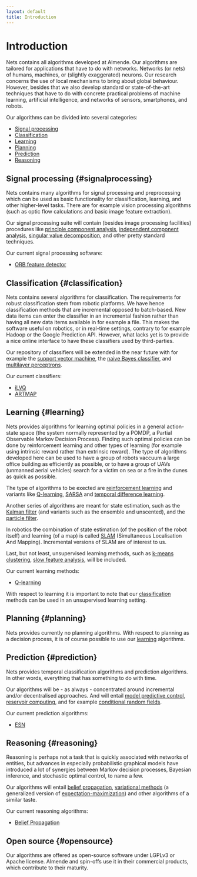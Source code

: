```yaml
---
layout: default
title: Introduction
---
```


# Introduction

Nets contains all algorithms developed at Almende. Our algorithms are tailored for 
applications that have to do with networks. Networks (or nets) of humans, machines,
or (slightly exaggerated) neurons. Our research concerns the use of local mechanisms
to bring about global behaviour. However, besides that we also develop standard or
state-of-the-art techniques that have to do with concrete practical problems of 
machine learning, artificial intelligence, and networks of sensors, smartphones, and
robots. 

Our algorithms can be divided into several categories: 
- [Signal processing](#signalprocessing)
- [Classification](#classification)
- [Learning](#learning)
- [Planning](#planning)
- [Prediction](#prediction)
- [Reasoning](#reasoning)

<!--
[<img src="img/dobots.png" 
  style="margin-top: 30px;" 
  title="Click for a larger view">](img/dobots.png)
-->

## Signal processing {#signalprocessing}

Nets contains many algorithms for signal processing and preprocessing which can be used
as basic functionality for classification, learning, and other higher-level tasks. There
are for example vision processing algorithms (such as optic flow calculations and basic
image feature extraction). 

Our signal processing suite will contain (besides image processing facilities) procedures
like [principle component analysis](http://en.wikipedia.org/wiki/Principal_components_analysis),
[independent component analysis](http://en.wikipedia.org/wiki/Independent_component_analysis),
[singular value decomposition](http://en.wikipedia.org/wiki/Singular_value_decomposition), and
other pretty standard techniques.

Our current signal processing software:

- [ORB feature detector](https://github.com/mrquincle/aim_modules/KeypointModule) 

## Classification {#classification}

Nets contains several algorithms for classification. The requirements for robust 
classification stem from robotic platforms. We have hence classification methods
that are incremental opposed to batch-based. New data items can enter the classifier
in an incremental fashion rather than having all new data items available in for
example a file. This makes the software useful on robotics, or in real-time settings,
contrary to for example Hadoop or the Google Prediction API. However, what lacks yet
is to provide a nice online interface to have these classifiers used by third-parties.

Our repository of classifiers will be extended in the near future with for example the
[support vector machine](http://en.wikipedia.org/wiki/Support_vector_machine), the
[naive Bayes classifier](http://en.wikipedia.org/wiki/Naive_Bayes_classifier), and
[multilayer perceptrons](http://en.wikipedia.org/wiki/Multilayer_perceptron).

Our current classifiers:

- [iLVQ](https://github.com/mrquincle/ilvq)
- [ARTMAP](https://github.com/mrquincle/artmap)

## Learning {#learning}

Nets provides algorithms for learning optimal policies in a general action-state 
space (the system normally represented by a POMDP, a Partial Observable Markov Decision
Process). Finding such optimal policies can be done by reinforcement learning and other
types of learning (for example using intrinsic reward rather than extrinsic reward).
The type of algorithms developed here can be used to have a group of robots vaccuum
a large office building as efficiently as possible, or to have a group of UAVs 
(unmanned aerial vehicles) search for a victim on sea or a fire in the dunes as 
quick as possible.

The type of algorithms to be exected are [reinforcement learning](http://en.wikipedia.org/wiki/Reinforcement_learning)
and variants like [Q-learning](http://en.wikipedia.org/wiki/Q_learning), [SARSA](http://en.wikipedia.org/wiki/SARSA) and [temporal difference learning](http://en.wikipedia.org/wiki/Temporal_difference_learning). 

Another series of algorithms are meant for state estimation, such as the [Kalman filter](http://en.wikipedia.org/wiki/Kalman_filter) 
(and variants such as the ensemble and unscented), and the [particle filter](http://en.wikipedia.org/wiki/Particle_filter).

In robotics the combination of state estimation (of the position of the robot itself) and
learning (of a map) is called [SLAM](http://en.wikipedia.org/wiki/Simultaneous_localization_and_mapping) 
(Simultaneous Localisation And Mapping). Incremental versions of SLAM are of interest to us.

Last, but not least, unsupervised learning methods, such as [k-means clustering](http://en.wikipedia.org/wiki/K-means_clustering),
[slow feature analysis](http://en.wikipedia.org/wiki/Principal_components_analysis), will be
included.

Our current learning methods:

- [Q-learning](https://github.com/mrquincle/actionperception)

With respect to learning it is important to note that our [classification](#classification) 
methods can be used in an unsupervised learning setting.

## Planning {#planning}

Nets provides currently no planning algorithms. With respect to planning as a decision
process, it is of course possible to use our [learning](#learning) algorithms. 

## Prediction {#prediction}

Nets provides temporal classification algorithms and prediction algorithms. In other words,
everything that has something to do with time.

Our algorithms will be - as always - concentrated around incremental and/or decentralised
approaches. And will entail [model predictive control](http://en.wikipedia.org/wiki/Model_predictive_control),
[reservoir computing](http://en.wikipedia.org/wiki/Reservoir_computing), and for example
[conditional random fields](http://en.wikipedia.org/wiki/Conditional_random_field).

Our current prediction algorithms:

- [ESN](https://github.com/mrquincle/esn)

## Reasoning {#reasoning}

Reasoning is perhaps not a task that is quickly associated with networks of entities, but 
advances in especially probabilistic graphical models have introduced a lot of synergies
between Markov decision processes, Bayesian inference, and stochastic optimal control, to
name a few.

Our algorithms will entail [belief propagation](http://en.wikipedia.org/wiki/Belief_propagation),
[variational methods](http://en.wikipedia.org/wiki/Variational_Bayesian_methods) (a generalized
version of [expectation-maximization](http://en.wikipedia.org/wiki/Expectation-maximization)) 
and other algorithms of a similar taste.

Our current reasoning algorithms:

- [Belief Propagation](https://github.com/mrquincle/aim_modules/BeliefModule)

## Open source {#opensource}

Our algorithms are offered as open-source software under LGPLv3 or Apache license. Almende 
and spin-offs use it in their commercial products, which contribute to their maturity.
